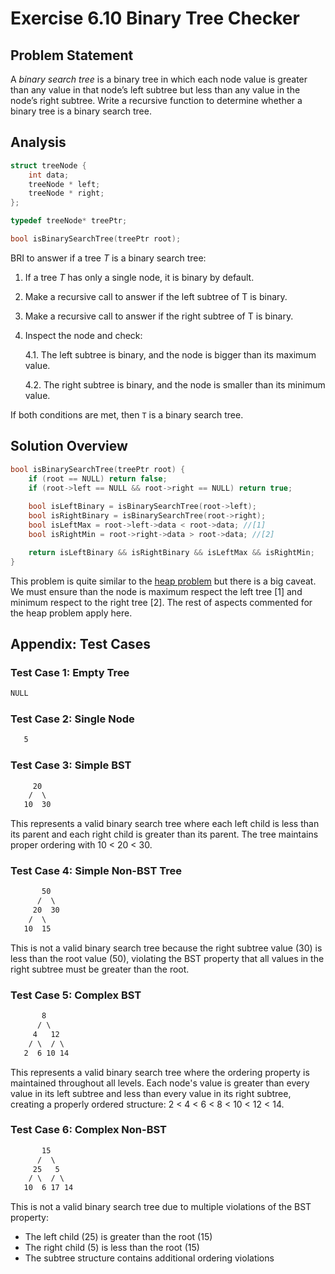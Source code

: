 # Exercise 6.10 Binary Tree Checker

## Problem Statement

A *binary search tree* is a binary tree in which each node value is greater
than any value in that node’s left subtree but less than any value in the node’s
right subtree. Write a recursive function to determine whether a binary tree
is a binary search tree.

## Analysis
<!--Function definition-->
```cpp
struct treeNode {
    int data;
    treeNode * left;
    treeNode * right;
};

typedef treeNode* treePtr;

bool isBinarySearchTree(treePtr root);
```
<!--BRI-->
BRI to answer if a tree $T$ is a binary search tree:

1. If a tree $T$ has only a single node, it is binary by default.
2. Make a recursive call to answer if the left subtree of T is binary.
3. Make a recursive call to answer if the right subtree of T is binary.
4. Inspect the node and check:

   4.1. The left subtree is binary, and the node is bigger than its maximum
   value.

   4.2. The right subtree is binary, and the node is smaller than its minimum
   value.

If both conditions are met, then `T` is a binary search tree.

## Solution Overview

```cpp
bool isBinarySearchTree(treePtr root) {
    if (root == NULL) return false;
    if (root->left == NULL && root->right == NULL) return true;    
    
    bool isLeftBinary = isBinarySearchTree(root->left);
    bool isRightBinary = isBinarySearchTree(root->right);
    bool isLeftMax = root->left->data < root->data; //[1]
    bool isRightMin = root->right->data > root->data; //[2]

    return isLeftBinary && isRightBinary && isLeftMax && isRightMin;
}
```

This problem is quite similar to the [heap problem][6-9] but there
is a big caveat. We must ensure than the node is maximum respect the left tree
[1] and minimum respect to the right tree [2]. The rest of aspects commented
for the heap problem apply here.

<!-- LINKS -->
[6-9]:(http://github.com/SanzCeb/think-like-a-programmer/tree/main/exercises/ch06/09)

## Appendix: Test Cases

### Test Case 1: Empty Tree

```txt
NULL
```

### Test Case 2: Single Node

```txt
   5
```

### Test Case 3: Simple BST

```txt
     20
    /  \
   10  30
```

This represents a valid binary search tree where each left child is less than
its parent and each right child is greater than its parent. The tree maintains
proper ordering with 10 < 20 < 30.

### Test Case 4: Simple Non-BST Tree

```txt
       50
      /  \
     20  30
    /  \
   10  15
```

This is not a valid binary search tree because the right subtree value (30) is
less than the root value (50), violating the BST property that all values in
the right subtree must be greater than the root.

### Test Case 5: Complex BST

```txt
       8
      / \
     4   12
    / \  / \
   2  6 10 14
```

This represents a valid binary search tree where the ordering property is
maintained throughout all levels. Each node's value is greater than every value
in its left subtree and less than every value in its right subtree, creating a
properly ordered structure: 2 < 4 < 6 < 8 < 10 < 12 < 14.

### Test Case 6: Complex Non-BST

```txt
       15
      /  \
     25   5
    / \  / \
   10  6 17 14
```

This is not a valid binary search tree due to multiple violations of the BST
property:

- The left child (25) is greater than the root (15)
- The right child (5) is less than the root (15)
- The subtree structure contains additional ordering violations
